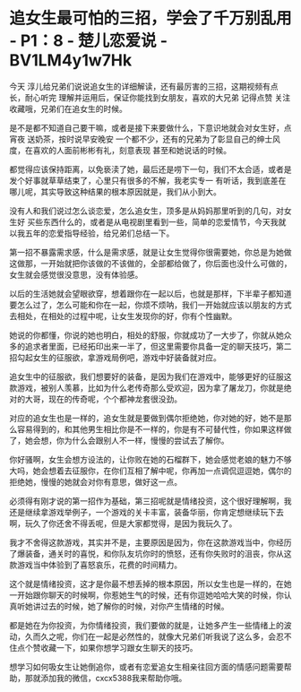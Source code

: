 # 追女生最可怕的三招，学会了千万别乱用 - P1：8 - 楚儿恋爱说 - BV1LM4y1w7Hk

今天 淳儿给兄弟们说说追女生的详细解读，还有最厉害的三招，这期视频有点长，耐心听完 理解并运用后，保证你能找到女朋友，喜欢的大兄弟 记得点赞 关注 收藏哦，兄弟们在追女生的时候。

是不是都不知道自己要干嘛，或者是接下来要做什么，下意识地就会对女生好，点宵夜 送奶茶，按时说早安晚安 一个都不少，还有的兄弟为了彰显自己的绅士风度，在喜欢的人面前彬彬有礼，刻意表现 甚至和她说话的时候。

都觉得应该保持距离，以免亵渎了她，最后还是唠下一句，我们不太合适，或者是发个好事就草草结束了，心里只有很多的不解，我老实专一 有听话，我到底差在哪儿呢，其实导致这种结果的根本原因就是，我们从小到大。

没有人和我们说过怎么谈恋爱，怎么追女生，顶多是从妈妈那里听到的几句，对女生好 买些东西什么的，或者是从电视剧里看到一些，简单的恋爱情节，今天我就以我五年的恋爱指导经验，给兄弟们总结一下。

第一招不暴露需求感，什么是需求感，就是让女生觉得你很需要她，你总是为她做这做那，一开始就把你该做的不该做的，全部都给做了，你后面也没什么可做的，女生就会感觉很没意思，没有体验感。

以后的生活她就会望眼欲穿，想着跟你在一起以后，也就是那样，下半辈子都知道要怎么过了，怎么可能和你在一起，你烦不烦呐，我们一开始就应该以朋友的方式去相处，在相处的过程中呢，让女生发现你的好，你有个性幽默。

她说的你都懂，你说的她也明白，相处的舒服，你就成功了一大步了，你就从她众多的追求者里面，已经拓印出来一半了，但这里需要你具备一定的聊天技巧，第二招勾起女生的征服欲，拿游戏局例吧，游戏中好装备就对应。

追女生中的征服欲，我们想要好的装备，是因为我们在游戏中，能够更好的征服这款游戏，被别人羡慕，比如为什么老传奇那么受欢迎，因为拿了屠龙刀，你就是绝对的大哥，现在的传奇呢，个个都神龙套很没劲。

对应的追女生也是一样的，追女生就是要做到偶尔拒绝她，你对她的好，她不是那么容易得到的，和其他男生相比你是不一样的，你是有不可替代性，你如果这样做了，她会想，你为什么会跟别人不一样，慢慢的尝试去了解你。

你好骚啊，女生会想方设法的，让你败在她的石榴群下，她会感觉老娘的魅力不够大吗，她会想着去征服你，在你们互相了解中呢，你再加一点调侃逗逗她，偶尔的拒绝她，慢慢的她就会对你有意思，做好这一点。

必须得有刚才说的第一招作为基础，第三招呢就是情绪投资，这个很好理解啊，我还是继续拿游戏举例子，一个游戏的关卡丰富，装备华丽，你肯定想继续玩下去啊，玩久了你还舍不得丢呢，但是大家都觉得，是因为我玩久了。

我才不舍得这款游戏，其实并不是，主要原因是因为，你在这款游戏当中，你经历了爆装备，通关时的喜悦，和你队友坑你时的愤怒，还有你失败时的沮丧，你从这款游戏当中体验到了喜怒哀乐，花费的时间精力。

这个就是情绪投资，这才是你最不想丢掉的根本原因，所以女生也是一样的，在她一开始跟你聊天的时候啊，你惹她生气的时候，还有你逗她哈哈大笑的时候，你认真听她讲过去的时候，她了解你的时候，对你产生情绪的时候。

都是她在为你投资，为你情绪投资，我们要做的就是，让她多产生一些情绪上的波动，久而久之呢，你们在一起是必然性的，就像大兄弟们听我说了这么多，会忍不住点个赞收藏一下，如果你想学习跟女生聊天的技巧。

想学习如何吸女生让她倒追你，或者有恋爱追女生相亲往回方面的情感问题需要帮助，那就添加我的微信，cxcx5388我来帮助你哦。